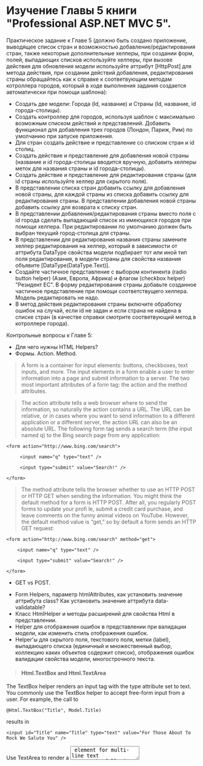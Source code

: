 # Изучение Главы 5 книги "Professional ASP.NET MVC 5".

Практическое задание к Главе 5 (должно быть создано приложение, выводящее список стран и возможностью добавление/редактирования стран, также некоторые дополнительные хелперы, при создании форм, полей, выпадающих списков используйте хелперы, при вызове действия для обновления модели используйте аттрибут [HttpPost] для метода действия, при создании действий добавления, редактирования страны обращайтесь как к справке к соответвующим методам котроллера городов, который в ходе выполнения задания создается автоматически при помощи шаблона):
- Создать две модели: Города (Id, название) и Страны (Id, название, id города-столицы).
- Создать контроллер для городов, используя шаблон с максимально возможным списком действий и представлений. Добавить функционал для добавления трех городов (Лондон, Париж, Рим) по умолчанию при запуске приложения.
- Для стран создать действие и представление со списком стран и id столиц.
- Создать действие и представление для добавления новой страны (название и id города-столицы вводится вручную, добавить хелперы меток для названия страны и id города-столицы).
- Создать действие и представление для редактирования страны (для id страны используйте хелпер для скрытого поля).
- В представлении списка стран добавить ссылку для добавления новой страны, для каждой страны из списка добавить ссылку для редактирования страны. В представлении добавления новой страны добавить ссылку для возврата к списку стран.
- В представлении добавления/редактирования страны вместо поля с id города сделать выпадающий список из имеющихся городов при помощи хелпера. При редактировании по умолчанию должен быть выбран текущий город-столица для страны.
- В представлении для редактирования названия страны замените хелпер редактирования на хелпер, который в зависимости от аттрибута DataType свойства модели подбирает тот или иной тип поля редактирования, в модели страны для свойства названия объявите [DataType(DataType.Text)].
- Создайте частичное представление с выбором континента (radio button helper) (Азия, Европа, Африка) и флагом (checkbox helper) "Резидент ЕС". В форму редактирования страны добавьте созданное частичное представление при помощи соответствущего хелпера. Модель редактировать не надо.
- В метод действия редактирования страны включите обработку ошибок на случай, если id не задан и если страна не найдена в списке стран (в качестве справки смотрите соответвующий метод в котроллере города).

Контрольные вопросы к Главе 5:
- Для чего нужны HTML Helpers?
- Формы. Action. Method.
> A form is a container for input elements: buttons, checkboxes, text inputs, and more. The input elements
in a form enable a user to enter information into a page and submit information to a server.
The two most important attributes of a form tag: the action and the method attributes.

> The action attribute tells a web browser where to send the information, so naturally the action
contains a URL. The URL can be relative, or in cases where you want to send information to a different
application or a different server, the action URL can also be an absolute URL. The following
form tag sends a search term (the input named q) to the Bing search page from any application:

```<form action="http://www.bing.com/search">```

```     <input name="q" type="text" />```

```     <input type="submit" value="Search!" />```

```</form>```

> The method attribute tells the browser whether to use an HTTP POST or HTTP GET when sending the information.
You might think the default method for a form is HTTP POST. After all, you regularly POST forms
to update your profi le, submit a credit card purchase, and leave comments on the funny animal
videos on YouTube. However, the default method value is “get,” so by default a form sends an
HTTP GET request:

```<form action="http://www.bing.com/search" method="get">```

```    <input name="q" type="text" />```

```    <input type="submit" value="Search!" />```

```</form>```

- GET vs POST.
> 

- Form Helpers, параметр htmlAttributes, как установить значение аттрибута class? Как установить значение аттрибута data-validatable?
- Класс HtmlHelper и методы расширений для свойства Html в представлении.
- Helper для отображения ошибок в представлении при валидации модели, как изменить стиль отображения ошибок.
- Helper'ы для скрытого поля, текстового поля, метки (label), выпадающего списка (единичный и множественный выбор, коллекцию каких объектов содержит список), отображения ошибок валидации свойства модели, многострочного текста.
> #### Html.TextBox and Html.TextArea
The TextBox helper renders an input tag with the type attribute set to text. You commonly use
the TextBox helper to accept free-form input from a user. For example, the call to

```@Html.TextBox("Title", Model.Title)```

results in

```<input id="Title" name="Title" type="text" value="For Those About To Rock We Salute You" />```

Use TextArea to render a <textarea> element for multi-line text
entry. The following code:
       
```@Html.TextArea("text", "hello <br/> world")```

produces

```<textarea cols="20" id="text" name="text" rows="2">hello &lt;br /&gt; world </textarea>```

> #### Html.Label
The Label helper returns a <label/> element using the string parameter to determine the rendered
text and for attribute value. A different overload of the helper enables you to independently set the
for attribute and the text. In the preceding code, the call to Html.Label(“GenreId”) produces the
following HTML:

```<label for="GenreId">Genre</label>```

The purpose of a label is to attach information to other input elements, such as text inputs, and boost the accessibility of your application. The for attribute of the label should contain
the ID of the associated input element. Screen readers can use the text of the label to provide a better description of the
input for a user. Also, if a user clicks the label, the browser transfers focus to the associated input
control. This is especially useful with checkboxes and radio buttons in order to provide the user
with a larger area to click (instead of clicking only on the checkbox or radio button itself).

> #### Html.DropDownList and Html.ListBox
Both the DropDownList and ListBox helpers return a <select /> element. DropDownList allows
single item selection, whereas ListBox allows for multiple item selection (by setting the multiple
attribute to multiple in the rendered markup).
Typically, a select element serves two purposes:
➤ To show a list of possible options
➤ To show the current value for a field

> #### Html.ValidationMessage
When an error exists for a particular fi eld in the ModelState dictionary, you can use the
ValidationMessage helper to display that message. For example, in the following controller action,
you purposely add an error to model state for the Title property: [HttpPost].

```public ActionResult Edit(int id, FormCollection collection)```

```{ var album = storeDB.Albums.Find(id);```

```    ModelState.AddModelError("Title", "What a terrible name!");```

```    return View(album);```

```}```

In the view, you can display the error message (if any) with the following code:

```@Html.ValidationMessage("Title")```

which results in

```<span class="field-validation-error" data-valmsg-for="Title" data-valmsg-replace="true">```
```    What a terrible name!```
```</span>```

This message appears only if there is an error in the model state for the key Title. You can also call
an override that allows you to override the error message from within the view:

```@Html.ValidationMessage("Title", "Something is wrong with your title")```
 
 which results in
 
```<span class="field-validation-error" data-valmsg-for="Title" data-valmsg-replace="false">Something is wrong with your title```

- Где helper ищет значения, например Html.Textbox("Title")
- Строго типизированные helper'ы и их преимущейства перед обычными helper'ами.
> 

- Helpers and Model Metadata.
> Helpers do more than just look up data inside ViewData; they also take advantage of available
model metadata. For example, the album edit form uses the Label helper to display a label element
for the genre selection list:
```@Html.Label("GenreId")```
The helper produces the following output:
```<label for="GenreId">Genre</label>```
Where did the Genre text come from? The helper asks the runtime whether any model metadata is
available for GenreId, and the runtime provides information from the DisplayName attribute decorating
the Album model: 

```[DisplayName("Genre")]````

```public int GenreId { get; set; }```

- Helpers and Model State.
> All the helpers you use to display form values also interact with ModelState. Remember,
ModelState is a byproduct of model binding and holds all validation errors detected during model
binding. Model state also holds the raw values the user submits to update a model.
Helpers used to render form fi elds automatically look up their current value in the ModelState
dictionary. The helpers use the name expression as a key into the ModelState dictionary. If an
attempted value exists in ModelState, the helper uses the value from ModelState instead of a value
in view data.
The ModelState lookup allows bad values to preserve themselves after model binding fails. For
example, if the user enters the value abc into the editor for a DateTime property, model binding
will fail and the value abc will go into model state for the associated property. When you re-render
the view for the user to fi x validation errors, the value abc will still appear in the DateTime editor,
allowing the users to see the text they tried as a problem and allowing them to correct the error.
When ModelState contains an error for a given property, the form helper associated with the error
renders a CSS class of input-validation-error in addition to any explicitly specifi ed CSS classes.
The default style sheet, style.css, included in the project template contains styling for this class.

- Helper для поля ввода пароля.
> The Html.Password helper renders a password fi eld. It’s much like the TextBox helper, except that it
does not retain the posted value, and it uses a password mask. The following code:
@Html.Password("UserPassword")
results in
<input id="UserPassword" name="UserPassword" type="password" value="" />
The strongly typed syntax for Html.Password, as you would expect, is Html.PasswordFor. Here’s
how to use it to display the UserPassword property:
```@Html.PasswordFor(m => m.UserPassword)```
- Helpers for radio buttons, checkboxes.
Radio buttons are generally grouped together to provide a range of possible options for a single
value. For example, if you want the user to select a color from a specifi c list of colors, you can use
multiple radio buttons to present the choices. To group the radio buttons, you give each button the
same name. Only the selected radio button is posted back to the server when the form is submitted.
The Html.RadioButton helper renders a simple radio button:

```@Html.RadioButton("color", "red")```

```@Html.RadioButton("color", "blue", true)```

```@Html.RadioButton("color", "green")```

and results in

```<input id="color" name="color" type="radio" value="red" />```

```<input checked="checked" id="color" name="color" type="radio" value="blue" />```

```<input id="color" name="color" type="radio" value="green" />```

Html.RadioButton has a strongly typed counterpart, Html.RadioButtonFor. Rather than a name
and a value, the strongly typed version takes an expression that identifi es the object that contains
the property to render, followed by a value to submit when the user selects the radio button.

```@Html.RadioButtonFor(m => m.GenreId, "1") Rock```

```@Html.RadioButtonFor(m => m.GenreId, "2") Jazz```

```@Html.RadioButtonFor(m => m.GenreId, "3") Pop```

> The CheckBox helper is unique because it renders two input elements. Take the following code, for xample:

```@Html.CheckBox("IsDiscounted")```

This code produces the following HTML:
<input id="IsDiscounted" name="IsDiscounted" type="checkbox" value="true" />
<input name="IsDiscounted" type="hidden" value="false" />
You are probably wondering why the helper renders a hidden input in addition to the checkbox
input. The helper renders two inputs because the HTML specifi cation indicates that a browser will
submit a value for a checkbox only when the checkbox is on (selected). In this example, the second
input guarantees a value will appear for IsDiscounted even when the user does not check the
checkbox input.

- Rendering helpers.
> 
- Rendering partial views with helpers.
>
- Action helpers.
>
